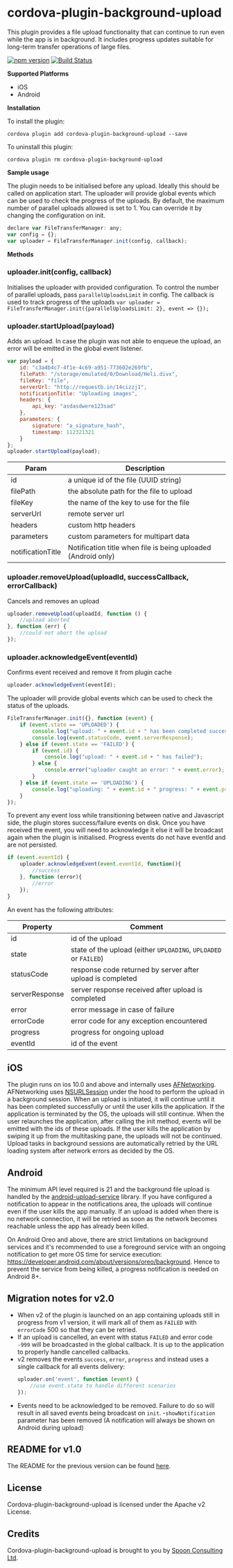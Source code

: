 
# cordova-plugin-background-upload
This plugin provides a file upload functionality that can continue to run even while the app is in background. It includes progress updates suitable for long-term transfer operations of large files.

[![npm version](https://badge.fury.io/js/cordova-plugin-background-upload.svg)](https://badge.fury.io/js/cordova-plugin-background-upload)
[![Build Status](https://travis-ci.com/spoonconsulting/cordova-plugin-background-upload.svg?branch=master)](https://travis-ci.org/spoonconsulting/cordova-plugin-background-upload)

**Supported Platforms**
- iOS
- Android


**Installation**

To install the plugin:

```
cordova plugin add cordova-plugin-background-upload --save
```

To uninstall this plugin:
```
cordova plugin rm cordova-plugin-background-upload
```

**Sample usage**

The plugin needs to be initialised before any upload. Ideally this should be called on application start. The uploader will provide global events which can be used to check the progress of the uploads. By default, the maximum number of parallel uploads allowed is set to 1. You can override it by changing the configuration on init.
```javascript
declare var FileTransferManager: any;
var config = {};
var uploader = FileTransferManager.init(config, callback);
```

**Methods**

### uploader.init(config, callback)
Initialises the uploader with provided configuration. To control the number of parallel uploads, pass `parallelUploadsLimit` in config.
The callback is used to track progress of the uploads
`var uploader = FileTransferManager.init({parallelUploadsLimit: 2}, event => {});`

### uploader.startUpload(payload)
Adds an upload. In case the plugin was not able to enqueue the upload, an error will be emitted in the global event listener.
```javascript
var payload = {
    id: "c3a4b4c7-4f1e-4c69-a951-773602e269fb",
    filePath: "/storage/emulated/0/Download/Heli.divx",
    fileKey: "file",
    serverUrl: "http://requestb.in/14cizzj1",
    notificationTitle: "Uploading images",
    headers: {
        api_key: "asdasdwere123sad"
    },
    parameters: {
        signature: "a_signature_hash",
        timestamp: 112321321
    }
};
uploader.startUpload(payload);
```
Param | Description
-------- | -------
id | a unique id of the file (UUID string)
filePath | the absolute path for the file to upload
fileKey | the name of the key to use for the file
serverUrl | remote server url
headers | custom http headers
parameters | custom parameters for multipart data
notificationTitle | Notification title when file is being uploaded (Android only)


### uploader.removeUpload(uploadId, successCallback, errorCallback)
Cancels and removes an upload
```javascript
uploader.removeUpload(uploadId, function () {
    //upload aborted
}, function (err) {
    //could not abort the upload
});
```


### uploader.acknowledgeEvent(eventId)
Confirms event received and remove it from plugin cache
```javascript
uploader.acknowledgeEvent(eventId);
```


The uploader will provide global events which can be used to check the status of the uploads.
```javascript
FileTransferManager.init({}, function (event) {
    if (event.state == 'UPLOADED') {
        console.log("upload: " + event.id + " has been completed successfully");
        console.log(event.statusCode, event.serverResponse);
    } else if (event.state == 'FAILED') {
        if (event.id) {
            console.log("upload: " + event.id + " has failed");
        } else {
            console.error("uploader caught an error: " + event.error);
        }
    } else if (event.state == 'UPLOADING') {
        console.log("uploading: " + event.id + " progress: " + event.progress + "%");
    }
});

```

To prevent any event loss while transitioning between native and Javascript side, the plugin stores success/failure events on disk. Once you have received the event, you will need to acknowledge it else it will be broadcast again when the plugin is initialised. Progress events do not have eventId and are not persisted.
```javascript
if (event.eventId) {
    uploader.acknowledgeEvent(event.eventId, function(){
        //success
    }, function (error){
        //error
    });
}
```
An event has the following attributes:

Property | Comment
-------- | -------
id | id of the upload
state | state of the upload (either `UPLOADING`, `UPLOADED` or `FAILED`)
statusCode | response code returned by server after upload is completed
serverResponse | server response received after upload is completed
error | error message in case of failure
errorCode | error code for any exception encountered
progress | progress for ongoing upload
eventId | id of the event


 ## iOS
The plugin runs on ios 10.0 and above and internally uses [AFNetworking](https://github.com/AFNetworking/AFNetworking). AFNetworking uses [NSURLSession](https://developer.apple.com/library/content/documentation/Cocoa/Conceptual/URLLoadingSystem/Articles/UsingNSURLSession.html#//apple_ref/doc/uid/TP40013509-SW44) under the hood to perform the upload in a background session. When an upload is initiated, it will continue until it has been completed successfully or until the user kills the application. If the application is terminated by the OS, the uploads will still continue. When the user relaunches the application, after calling the init method, events will be emitted with the ids of these uploads. If the user kills the application by swiping it up from the multitasking pane, the uploads will not be continued. Upload tasks in background sessions are automatically retried by the URL loading system after network errors as decided by the OS.

## Android
The minimum API level required is 21 and the background file upload is handled by the [android-upload-service](https://github.com/gotev/android-upload-service) library. If you have configured a notification to appear in the notifications area, the uploads will continue even if the user kills the app manually. If an upload is added when there is no network connection, it will be retried as soon as the network becomes reachable unless the app has already been killed.

On Android Oreo and above, there are strict limitations on background services and it's recommended to use a foreground service with an ongoing notification to get more OS time for service execution: https://developer.android.com/about/versions/oreo/background. Hence to prevent the service from being killed, a progress notification is needed on Android 8+.

## Migration notes for v2.0
- When v2 of the plugin is launched on an app containing uploads still in progress from v1 version, it will mark all of them as `FAILED` with `errorCode` 500 so that they can be retried.
- If an upload is cancelled, an event with status `FAILED` and error code `-999` will be broadcasted in the global callback. It is up to the application to properly handle cancelled callbacks.
- v2 removes the events `success`, `error`, `progress` and instead uses a single callback for all events delivery:
    ```javascript
    uploader.on('event', function (event) {
        //use event.state to handle different scenarios
    });
    ```
- Events need to be acknowledged to be removed. Failure to do so will result in all saved events being broadcast on `init`.
-`showNotification` parameter has been removed (A notification will always be shown on Android during upload)

## README for v1.0
The README for the previous version can be found [here](https://github.com/spoonconsulting/cordova-plugin-background-upload/blob/eacce4385ae497188307a9944c2f353571a463a2/README.md).

## License
Cordova-plugin-background-upload is licensed under the Apache v2 License.

## Credits
Cordova-plugin-background-upload is brought to you by [Spoon Consulting Ltd](http://www.spoonconsulting.com/).
